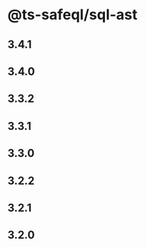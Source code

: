 # @ts-safeql/sql-ast

## 3.4.1

## 3.4.0

## 3.3.2

## 3.3.1

## 3.3.0

## 3.2.2

## 3.2.1

## 3.2.0
